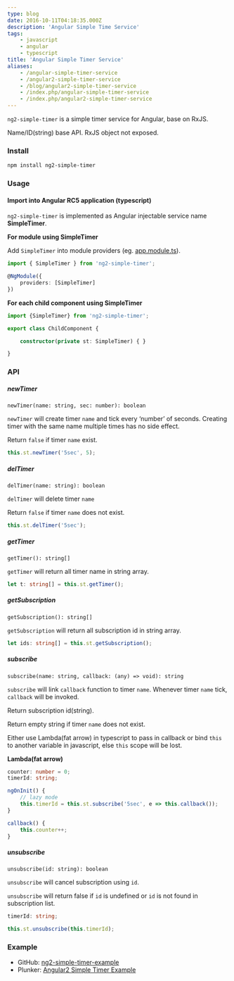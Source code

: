 ```yaml
---
type: blog
date: 2016-10-11T04:18:35.000Z
description: 'Angular Simple Time Service'
tags:
    - javascript
    - angular
    - typescript
title: 'Angular Simple Timer Service'
aliases:
    - /angular-simple-timer-service
    - /angular2-simple-timer-service
    - /blog/angular2-simple-timer-service
    - /index.php/angular-simple-timer-service
    - /index.php/angular2-simple-timer-service
---
```


`ng2-simple-timer` is a simple timer service for Angular, base on RxJS.

<!--more-->

Name/ID(string) base API. RxJS object not exposed.

### Install

```sh
npm install ng2-simple-timer
```

### Usage

#### Import into Angular RC5 application (typescript)

`ng2-simple-timer` is implemented as Angular injectable service name **SimpleTimer**.

**For module using SimpleTimer**

Add `SimpleTimer` into module providers (eg. [app.module.ts](https://github.com/J-Siu/ng2-simple-timer-example/blob/master/app/app.module.ts)).

```ts
import { SimpleTimer } from 'ng2-simple-timer';

@NgModule({
    providers: [SimpleTimer]
})
```

**For each child component using SimpleTimer**

```ts
import {SimpleTimer} from 'ng2-simple-timer';

export class ChildComponent {

    constructor(private st: SimpleTimer) { }

}
```

### API

##### newTimer

`newTimer(name: string, sec: number): boolean`

`newTimer` will create timer `name` and tick every ‘number’ of seconds. Creating timer with the same name multiple times has no side effect.

Return `false` if timer `name` exist.

```ts
this.st.newTimer('5sec', 5);
```

##### delTimer

`delTimer(name: string): boolean`

`delTimer` will delete timer `name`

Return `false` if timer `name` does not exist.

```ts
this.st.delTimer('5sec');
```

##### getTimer

`getTimer(): string[]`

`getTimer` will return all timer name in string array.

```ts
let t: string[] = this.st.getTimer();
```

##### getSubscription

`getSubscription(): string[]`

`getSubscription` will return all subscription id in string array.

```ts
let ids: string[] = this.st.getSubscription();
```

##### subscribe

`subscribe(name: string, callback: (any) => void): string`

`subscribe` will link `callback` function to timer `name`. Whenever timer `name` tick, `callback` will be invoked.

Return subscription id(string).

Return empty string if timer `name` does not exist.

Either use Lambda(fat arrow) in typescript to pass in callback or bind `this` to another variable in javascript, else `this` scope will be lost.

**Lambda(fat arrow)**

```ts
counter: number = 0;
timerId: string;

ngOnInit() {
    // lazy mode
    this.timerId = this.st.subscribe('5sec', e => this.callback());
}

callback() {
    this.counter++;
}
```

##### unsubscribe

`unsubscribe(id: string): boolean`

`unsubscribe` will cancel subscription using `id`.

`unsubscribe` will return false if `id` is undefined or `id` is not found in subscription list.

```ts
timerId: string;

this.st.unsubscribe(this.timerId);
```


### Example

- GitHub: [ng2-simple-timer-example](https://github.com/J-Siu/ng2-simple-timer-example)
- Plunker: [Angular2 Simple Timer Example](http://embed.plnkr.co/HaTd8q/)
